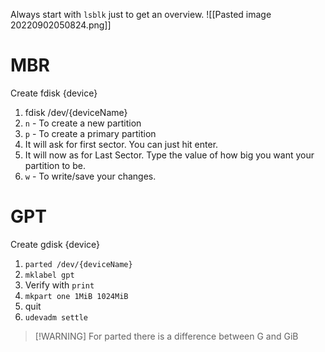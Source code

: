 Always start with `lsblk` just to get an overview.
![[Pasted image 20220902050824.png]]

# MBR
Create 
fdisk {device}
1. fdisk /dev/{deviceName}
2. `n` - To create a new partition
3. `p` - To create a primary partition
4. It will ask for first sector. You can just hit enter.
5. It will now as for Last Sector. Type the value of how big you want your partition to be.
6. `w` - To write/save your changes.

# GPT
Create
gdisk {device}
1. `parted /dev/{deviceName}`
2. `mklabel gpt`
3. Verify with `print`
4. `mkpart one 1MiB 1024MiB`
5. quit
6. `udevadm settle`

>[!WARNING] For parted there is a difference between G and GiB
